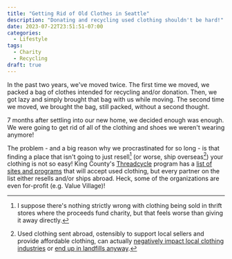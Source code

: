 ```yaml
---
title: "Getting Rid of Old Clothes in Seattle"
description: "Donating and recycling used clothing shouldn't be hard!"
date: 2023-07-22T23:51:51-07:00
categories:
  - Lifestyle
tags:
  - Charity
  - Recycling
draft: true
---
```


In the past two years, we've moved twice. The first time we moved, we packed a bag of clothes intended for recycling and/or donation. Then, we got lazy and simply brought that bag with us while moving. The second time we moved, we brought the bag, still packed, without a second thought.

7 months after settling into our new home, we decided enough was enough. We were going to get rid of all of the clothing and shoes we weren't wearing anymore!

The problem - and a big reason why we procrastinated for so long - is that finding a place that isn't going to just resell[^0] (or worse, ship overseas[^1]) your clothing is not so easy! King County's [Threadcycle](https://kingcounty.gov/depts/dnrp/solid-waste/programs/ecoconsumer/threadcycle.aspx) program has a [list of sites and programs](https://kingcounty.gov/depts/dnrp/solid-waste/programs/ecoconsumer/threadcycle/threadcycle-locations.aspx) that will accept used clothing, but every partner on the list either resells and/or ships abroad. Heck, some of the organizations are even for-profit (e.g. Value Village)!

<!--- Footnotes -->
[^0]: I suppose there's nothing strictly wrong with clothing being sold in thrift stores where the proceeds fund charity, but that feels worse than giving it away directly.

[^1]: Used clothing sent abroad, ostensibly to support local sellers and provide affordable clothing, can actually [negatively impact local clothing industries](https://link.springer.com/chapter/10.1007/978-3-031-28839-5_108#Sec3) or [end up in landfills anyway](https://gizmodo.com/clothing-pile-chile-atacama-desert-satellite-image-1850443019).
